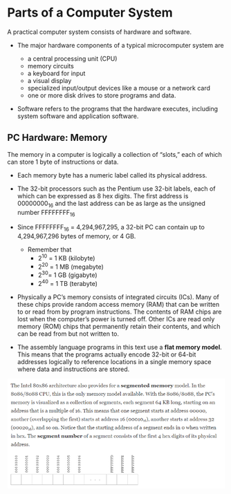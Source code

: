 # Parts of a Computer System

A practical computer system consists of hardware and software.

* The major hardware components of a typical microcomputer system are 
    * a central processing unit (CPU)
    * memory circuits
    * a keyboard for input
    * a visual display
    * specialized input/output devices like a mouse or a network card
    * one or more disk drives to store programs and data.

* Software refers to the programs that the hardware executes, including system software and application software.

## PC Hardware: Memory
 
 The memory in a computer is logically a collection of “slots,” each of which can store 1 byte of instructions or data.    
 * Each memory byte has a numeric label called its physical address. 
 * The 32-bit processors such as the Pentium use 32-bit labels, each of which can be expressed as 8 hex digits. The first address is 00000000<sub>16</sub> and the last address can be as large as the unsigned number FFFFFFFF<sub>16</sub>   
 * Since FFFFFFFF<sub>16</sub> = 4,294,967,295, a 32-bit PC can contain up to 4,294,967,296 bytes of memory, or 4 GB.
    * Remember that
        * 2<sup>10</sup> = 1 KB (kilobyte)
        * 2<sup>20</sup> = 1 MB (megabyte)
        * 2<sup>30</sup>= 1 GB (gigabyte)
        * 2<sup>40</sup> = 1 TB (terabyte)
 * Physically a PC’s memory consists of integrated circuits (ICs). Many of these chips provide random access memory (RAM) that can be written to or read from by program instructions. The contents of RAM chips are lost when the computer’s power is turned off. Other ICs are read only memory (ROM) chips that permanently retain their contents, and which can be read from but not written to.
 
 * The assembly language programs in this text use a **flat memory model**. This means that the programs actually encode 32-bit or 64-bit addresses logically to reference locations in a single memory space where data and instructions are stored.
 
 ![Segmented Memory & Logical picture of PC memory in 32-bit system](img/segmentedMemory.png)
        